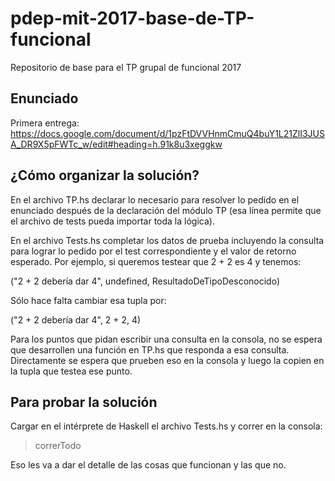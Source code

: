 # pdep-mit-2017-base-de-TP-funcional
Repositorio de base para el TP grupal de funcional 2017

## Enunciado
Primera entrega: https://docs.google.com/document/d/1pzFtDVVHnmCmuQ4buY1L21ZlI3JUSA_DR9X5pFWTc_w/edit#heading=h.91k8u3xeggkw


## ¿Cómo organizar la solución?
En el archivo TP.hs declarar lo necesario para resolver lo pedido en el enunciado después de la declaración del módulo TP (esa línea permite que el archivo de tests pueda importar toda la lógica).

En el archivo Tests.hs completar los datos de prueba incluyendo la consulta para lograr lo pedido por el test correspondiente y el valor de retorno esperado. Por ejemplo, si queremos testear que 2 + 2 es 4 y tenemos:

("2 + 2 debería dar 4", undefined, ResultadoDeTipoDesconocido)

Sólo hace falta cambiar esa tupla por:

("2 + 2 debería dar 4", 2 + 2, 4)

Para los puntos que pidan escribir una consulta en la consola, no se espera que desarrollen una función en TP.hs que responda a esa consulta. Directamente se espera que prueben eso en la consola y luego la copien en la tupla que testea ese punto.

## Para probar la solución
Cargar en el intérprete de Haskell el archivo Tests.hs y correr en la consola:
> correrTodo

Eso les va a dar el detalle de las cosas que funcionan y las que no.
